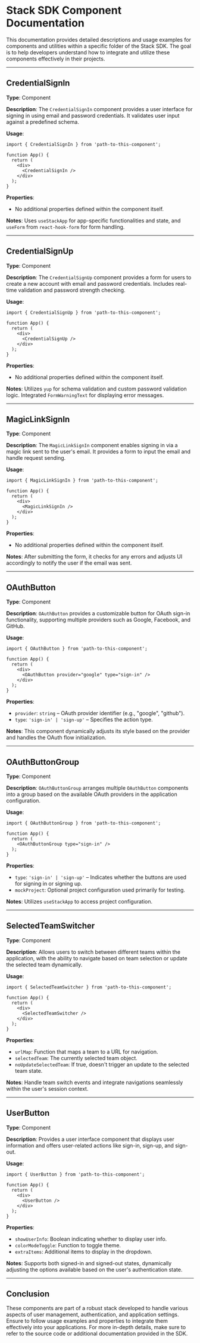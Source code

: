 # Stack SDK Component Documentation

This documentation provides detailed descriptions and usage examples for components and utilities within a specific folder of the Stack SDK. The goal is to help developers understand how to integrate and utilize these components effectively in their projects.

---

## CredentialSignIn

**Type**: Component

**Description**: 
The `CredentialSignIn` component provides a user interface for signing in using email and password credentials. It validates user input against a predefined schema.

**Usage**:
```tsx
import { CredentialSignIn } from 'path-to-this-component';

function App() {
  return (
    <div>
      <CredentialSignIn />
    </div>
  );
}
```

**Properties**:
- No additional properties defined within the component itself.

**Notes**: Uses `useStackApp` for app-specific functionalities and state, and `useForm` from `react-hook-form` for form handling.

---

## CredentialSignUp

**Type**: Component

**Description**: 
The `CredentialSignUp` component provides a form for users to create a new account with email and password credentials. Includes real-time validation and password strength checking.

**Usage**:
```tsx
import { CredentialSignUp } from 'path-to-this-component';

function App() {
  return (
    <div>
      <CredentialSignUp />
    </div>
  );
}
```

**Properties**:
- No additional properties defined within the component itself.

**Notes**: Utilizes `yup` for schema validation and custom password validation logic. Integrated `FormWarningText` for displaying error messages.

---

## MagicLinkSignIn

**Type**: Component

**Description**: 
The `MagicLinkSignIn` component enables signing in via a magic link sent to the user's email. It provides a form to input the email and handle request sending.

**Usage**:
```tsx
import { MagicLinkSignIn } from 'path-to-this-component';

function App() {
  return (
    <div>
      <MagicLinkSignIn />
    </div>
  );
}
```

**Properties**:
- No additional properties defined within the component itself.

**Notes**: After submitting the form, it checks for any errors and adjusts UI accordingly to notify the user if the email was sent.

---

## OAuthButton

**Type**: Component

**Description**: 
`OAuthButton` provides a customizable button for OAuth sign-in functionality, supporting multiple providers such as Google, Facebook, and GitHub.

**Usage**:
```tsx
import { OAuthButton } from 'path-to-this-component';

function App() {
  return (
    <div>
      <OAuthButton provider="google" type="sign-in" />
    </div>
  );
}
```

**Properties**:
- `provider`: `string` – OAuth provider identifier (e.g., "google", "github").
- `type`: `'sign-in' | 'sign-up'` – Specifies the action type.

**Notes**: This component dynamically adjusts its style based on the provider and handles the OAuth flow initialization.

---

## OAuthButtonGroup

**Type**: Component

**Description**: 
`OAuthButtonGroup` arranges multiple `OAuthButton` components into a group based on the available OAuth providers in the application configuration.

**Usage**:
```tsx
import { OAuthButtonGroup } from 'path-to-this-component';

function App() {
  return (
    <OAuthButtonGroup type="sign-in" />
  );
}
```

**Properties**:
- `type`: `'sign-in' | 'sign-up'` – Indicates whether the buttons are used for signing in or signing up.
- `mockProject`: Optional project configuration used primarily for testing.

**Notes**: Utilizes `useStackApp` to access project configuration.

---

## SelectedTeamSwitcher

**Type**: Component

**Description**: 
Allows users to switch between different teams within the application, with the ability to navigate based on team selection or update the selected team dynamically.

**Usage**:
```tsx
import { SelectedTeamSwitcher } from 'path-to-this-component';

function App() {
  return (
    <div>
      <SelectedTeamSwitcher />
    </div>
  );
}
```

**Properties**:
- `urlMap`: Function that maps a team to a URL for navigation.
- `selectedTeam`: The currently selected team object.
- `noUpdateSelectedTeam`: If true, doesn't trigger an update to the selected team state.

**Notes**: Handle team switch events and integrate navigations seamlessly within the user's session context.

---

## UserButton

**Type**: Component

**Description**: 
Provides a user interface component that displays user information and offers user-related actions like sign-in, sign-up, and sign-out.

**Usage**:
```tsx
import { UserButton } from 'path-to-this-component';

function App() {
  return (
    <div>
      <UserButton />
    </div>
  );
}
```

**Properties**:
- `showUserInfo`: Boolean indicating whether to display user info.
- `colorModeToggle`: Function to toggle theme.
- `extraItems`: Additional items to display in the dropdown.

**Notes**: Supports both signed-in and signed-out states, dynamically adjusting the options available based on the user's authentication state.

---

## Conclusion

These components are part of a robust stack developed to handle various aspects of user management, authentication, and application settings. Ensure to follow usage examples and properties to integrate them effectively into your applications. For more in-depth details, make sure to refer to the source code or additional documentation provided in the SDK.